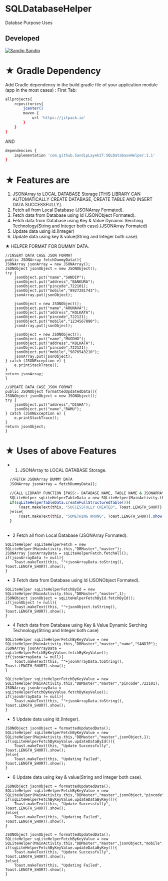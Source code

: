# SQLDatabaseHelper
Databse Purpose Uses

## Developed
[![Sandip](https://avatars1.githubusercontent.com/u/31722942?v=4&u=18643bfaaba26114584d27693e9891db26bcb582&s=39) Sandip](https://github.com/SandipLayek27)  
# ★ Gradle Dependency
Add Gradle dependency in the build.gradle file of your application module (app in the most cases) :
First Tab:

```sh
allprojects{
    repositories{
        jcenter()
        maven {
            url 'https://jitpack.io'
        }
    }
}
```

AND

```sh
dependencies {
	implementation 'com.github.SandipLayek27:SQLDatabaseHelper:1.1'
}
```

# ★ Features are
1. JSONArray to LOCAL DATABASE Storage [THIS LIBRARY CAN AUTOMATICALLY CREATE DATABASE, CREATE TABLE AND INSERT DATA SUCCESSFULLY].
2. Fetch all  from Local Database (JSONArray Formated).
3. Fetch data from Database using Id (JSONObject Formated).
4. Fetch data from Database using Key & Value Dynamic Serching Technology(String and Integer both case).(JSONArray Formated)
5. Update data using id.(Integer)
6. Update data using key & value(String and Integer both case).


★ HELPER FORMAT FOR DUMMY DATA.
```
//INSERT DATA CASE JSON FORMAT
public JSONArray fetchDummyData(){
JSONArray jsonArray = new JSONArray();
JSONObject jsonObject = new JSONObject();
try {
    jsonObject.put("name","SANDIP");
    jsonObject.put("address","BANKURA");
    jsonObject.put("pincode",722101);
    jsonObject.put("mobile","8927281743");
    jsonArray.put(jsonObject);

    jsonObject = new JSONObject();
    jsonObject.put("name","ARUNAVA");
    jsonObject.put("address","KOLKATA");
    jsonObject.put("pincode",722121);
    jsonObject.put("mobile","1234567890");
    jsonArray.put(jsonObject);

    jsonObject = new JSONObject();
    jsonObject.put("name","MUGDHO");
    jsonObject.put("address","KOLKATA");
    jsonObject.put("pincode",722121);
    jsonObject.put("mobile","9876543210");
    jsonArray.put(jsonObject);
} catch (JSONException e) {
    e.printStackTrace();
}
return jsonArray;
}

//UPDATE DATA CASE JSON FORMAT
public JSONObject formattedUpdatedData(){
JSONObject jsonObject = new JSONObject();
try {
    jsonObject.put("address","DIGHA");
    jsonObject.put("name","RAMU");
} catch (JSONException e) {
    e.printStackTrace();
}
return jsonObject;
}
```

# ★ Uses of above Features
* 1. JSONArray to LOCAL DATABASE Storage.
```sh
  //FETCH JSONArray DUMMY DATA
  JSONArray jsonArray = fetchDummyData();

  //CALL LIBRARY FUNCTION [PASS:- DATABASE NAME, TABLE NAME & JSONARRAY]
  SQLiteHelper sqLiteHelperTableData = new SQLiteHelper(MainActivity.this,"DBMaster","master",jsonArray);
  if(sqLiteHelperTableData.createFullStructuredTable()){
      Toast.makeText(this, "SUCCESSFULLY CREATED", Toast.LENGTH_SHORT).show();   
  }else{
      Toast.makeText(this, "SOMETHING WRONG", Toast.LENGTH_SHORT).show();
  }
        
```

* 2 Fetch all  from Local Database (JSONArray Formated).
```
SQLiteHelper sqLiteHelperFetch = new SQLiteHelper(MainActivity.this,"DBMaster","master");
JSONArray jsonArrayData = sqLiteHelperFetch.fetchAll();
if(jsonArrayData != null){
    Toast.makeText(this, ""+jsonArrayData.toString(), Toast.LENGTH_SHORT).show();
}
```

* 3 Fetch data from Database using Id (JSONObject Formated).
```
SQLiteHelper sqLiteHelperFetchById = new SQLiteHelper(MainActivity.this,"DBMaster","master",1);
JSONObject jsonObject = sqLiteHelperFetchById.fetchById();
if(jsonObject != null){
    Toast.makeText(this, ""+jsonObject.toString(), Toast.LENGTH_SHORT).show();
}
```

* 4 Fetch data from Database using Key & Value Dynamic Serching Technology(String and Integer both case)
```
SQLiteHelper sqLiteHelperFetchByKeyValue = new SQLiteHelper(MainActivity.this,"DBMaster","master","name","SANDIP");
JSONArray jsonArrayData = sqLiteHelperFetchByKeyValue.fetchByKeyValue();
if(jsonArrayData != null){
    Toast.makeText(this, ""+jsonArrayData.toString(), Toast.LENGTH_SHORT).show();
}

SQLiteHelper sqLiteHelperFetchByKeyValue = new SQLiteHelper(MainActivity.this,"DBMaster","master","pincode",722101);
JSONArray jsonArrayData = sqLiteHelperFetchByKeyValue.fetchByKeyValue();
if(jsonArrayData != null){
    Toast.makeText(this, ""+jsonArrayData.toString(), Toast.LENGTH_SHORT).show();
}
```
* 5 Update data using Id.(Integer).
```
JSONObject jsonObject = formattedUpdatedData();
SQLiteHelper sqLiteHelperFetchByKeyValue = new SQLiteHelper(MainActivity.this,"DBMaster","master",jsonObject,1);
if(sqLiteHelperFetchByKeyValue.updateDataById()){
    Toast.makeText(this, "Update Successfully", Toast.LENGTH_SHORT).show();
}else{
    Toast.makeText(this, "Updating Failed", Toast.LENGTH_SHORT).show();
}
```
* 6 Update data using key & value(String and Integer both case).
```
JSONObject jsonObject = formattedUpdatedData();
SQLiteHelper sqLiteHelperFetchByKeyValue = new SQLiteHelper(MainActivity.this,"DBMaster","master",jsonObject,"pincode",722101);
if(sqLiteHelperFetchByKeyValue.updateDataByKey()){
    Toast.makeText(this, "Update Successfully", Toast.LENGTH_SHORT).show();
}else{
    Toast.makeText(this, "Updating Failed", Toast.LENGTH_SHORT).show();
}

JSONObject jsonObject = formattedUpdatedData();
SQLiteHelper sqLiteHelperFetchByKeyValue = new SQLiteHelper(MainActivity.this,"DBMaster","master",jsonObject,"mobile","1234567890");
if(sqLiteHelperFetchByKeyValue.updateDataByKey()){
    Toast.makeText(this, "Update Successfully", Toast.LENGTH_SHORT).show();
}else{
    Toast.makeText(this, "Updating Failed", Toast.LENGTH_SHORT).show();
}
```
